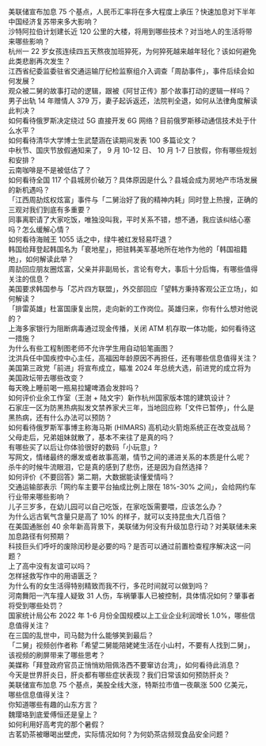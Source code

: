 美联储宣布加息 75 个基点，人民币汇率将在多大程度上承压？快速加息对下半年中国经济复苏带来多大影响？  
沙特阿拉伯计划建长近 120 公里的大楼，将用到哪些技术？对当地人的生活将带来哪些影响？  
杭州一 22 岁女孩连续四五天熬夜加班猝死，为何猝死越来越年轻化？该如何避免此类悲剧再次发生？  
江西省纪委监委驻省交通运输厅纪检监察组介入调查「周劼事件」，事件后续会如何发展？  
观众被二舅的故事打动的逻辑，跟被《阿甘正传》那个故事打动的逻辑一样吗？  
男子出轨 14 年赠情人 379 万，妻子起诉返还，法院判全退，如何从法律角度解读此判决？  
如何看待俄罗斯决定绕过 5G 直接开发 6G 网络？目前俄罗斯移动通信技术处于什么水平？  
如何看待清华大学博士生武楚涵在读期间发表 100 多篇论文？  
中秋节、国庆节放假通知来了， 9 月 10-12 日、 10 月 1-7 日放假，你有哪些规划和安排？  
云南咖啡是不是被低估了？  
如何看待全国 117 个县城房价破万？具体原因是什么？县城会成为房地产市场发展的新机遇吗？  
「江西周劼炫权炫富」事件与「二舅治好了我的精神内耗」同时登上热搜，正确的三观对我们到底有多重要？  
同事离职请了大家吃饭，唯独没叫我，平时关系不错，想不通，我应该纠结心塞吗？怎么缓解心情？  
如何看待海贼王 1055 话之中，绿牛被红发轻易吓退？  
韩国给拜登起韩国名为「裵地星」，把驻韩美军基地所在地作为他的「韩国祖籍地」，如何解读此举？  
周劼回应朋友圈炫富，父亲并非副局长，言论有夸大，事后十分后悔，有哪些值得关注的信息？  
美国要求韩国参与「芯片四方联盟」，外交部回应「望韩方秉持客观公正立场」，如何解读？  
「排雷英雄」杜富国康复出院，走向新的工作岗位。英雄归来，你有什么想对他说的？  
上海多家银行为阻断病毒通过现金传播，关闭 ATM 机存取一体功能，如何看待这一措施？  
为什么有些工程制图老师不允许学生用自动铅笔画图？  
沈洪兵任中国疾控中心主任，高福因年龄原因不再担任，还有哪些信息值得关注？  
美国第三政党「前进」将宣布成立，瞄准 2024 年总统大选，前进党的成立将为美国政坛带去哪些改变？  
每天晚上睡前喝一瓶易拉罐啤酒会发胖吗？  
如何评价业余工作室（王澍 + 陆文宇）新作杭州国家版本馆的建筑设计？  
石家庄一区为防黑热病拟发文禁养家犬三年，当地回应称「文件已暂停」，什么是黑热病，还有什么办法可以预防？  
如何看待俄罗斯军事博主称海马斯 (HIMARS) 高机动火箭炮系统正在改变战局？  
父母走后，兄弟姐妹就散了，基本不来往了是真的吗？  
有哪些买了以后让你体验很好的数码「小玩意」?  
写网文，情绪最终的爆发或者故事高潮，情节之间的递进关系的本质是什么呢？  
杀牛的时候牛流眼泪，它是真的感到了悲伤，还是因为自然选择？  
如何评价《不要回答》第二期，大数据能读懂爱情吗？  
交通运输部表示「网约车主要平台抽成比例上限在 18%-30% 之间」，会给网约车行业带来哪些影响？  
儿子三岁多，在幼儿园可以自己吃饭，在家吃饭需要喂，应该怎么办？  
为什么远古氧气含量只是高了 10% 的样子，就可以支持昆虫大几百倍？  
在美国通胀创 40 余年新高背景下，美联储为何没有升级加息行动？对美联储未来加息路径有何预期？  
科技巨头们呼吁的废除闰秒是必要的吗？是否可以通过前置检查程序解决这一问题？  
上了高中没有友谊可以吗？  
怎样拯救写作中的用语匮乏？  
为什么有的女生活得特别精致而我不行，多花时间就可以做到吗？  
河南舞阳一汽车撞人疑致 31 人伤，车祸肇事人已被控制，具体情况如何？肇事者将受到哪些处罚？  
国家统计局公布 2022 年 1-6 月份全国规模以上工业企业利润增长 1.0%，哪些信息值得关注？  
在三国的乱世中，司马懿为什么能够笑到最后？  
「二舅」视频创作者称「希望二舅能陪姥姥生活在小山村，不要有人找到二舅」，该视频的刷屏带来了哪些思考？  
美媒称「拜登政府官员正悄悄劝阻佩洛西不要窜访台湾」，如何看待此消息？  
今天是世界肝炎日，肝炎都有哪些症状表现？我们日常该如何预防肝炎？  
美联储宣布加息 75 个基点，美股全线大涨，特斯拉市值一夜飙涨 500 亿美元，哪些信息值得关注？  
你知道哪些有趣的山东方言？  
魏璎珞到底爱傅恒还是皇上？  
如何利用好高考完的那个暑假？  
古茗奶茶被曝喝出壁虎，实际情况如何？为何奶茶店频现食品安全问题？  
